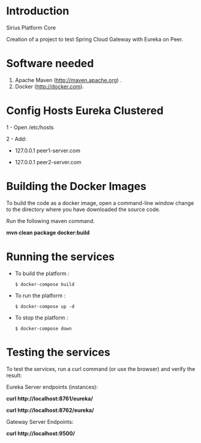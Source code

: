 # Introduction

Sirius Platform Core

Creation of a project to test Spring Cloud Gateway with Eureka on Peer.

# Software needed
1. Apache Maven (http://maven.apache.org) .
2. Docker (http://docker.com).

# Config Hosts Eureka Clustered

1 - Open /etc/hosts

2 - Add:
  
  - 127.0.0.1 peer1-server.com

  - 127.0.0.1 peer2-server.com

# Building the Docker Images
To build the code as a docker image, open a command-line window change to the directory where you have downloaded the source code.

Run the following maven command.

**mvn clean package docker:build**

# Running the services

* To build the platform :

    ```
   $ docker-compose build
    ```

* To run the platform :

    ```
   $ docker-compose up -d
    ```

* To stop the platform :

    ```
   $ docker-compose down
    ```


# Testing the services
To test the services, run a curl command (or use the browser) and verify the result:

Eureka Server endpoints (instances):

**curl http://localhost:8761/eureka/**

**curl http://localhost:8762/eureka/**

Gateway Server Endpoints:

**curl http://localhost:9500/**
